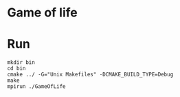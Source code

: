 # Game of life 


# Run
```
mkdir bin
cd bin
cmake ../ -G="Unix Makefiles" -DCMAKE_BUILD_TYPE=Debug
make
mpirun ./GameOfLife
```